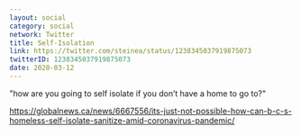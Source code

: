 ```yaml
---
layout: social
category: social
network: Twitter
title: Self-Isolation
link: https://twitter.com/steinea/status/1238345037919875073
twitterID: 1238345037919875073
date: 2020-03-12
---
```


"how are you going to self isolate if you don’t have a home to go to?"

<https://globalnews.ca/news/6667556/its-just-not-possible-how-can-b-c-s-homeless-self-isolate-sanitize-amid-coronavirus-pandemic/>
